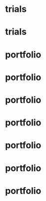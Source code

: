 # trials
# trials
# portfolio
# portfolio
# portfolio
# portfolio
# portfolio
# portfolio
# portfolio
